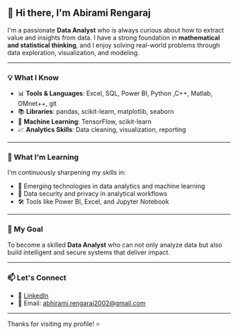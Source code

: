 ## 👋 Hi there, I'm Abirami Rengaraj

I'm a passionate **Data Analyst** who is always curious about how to extract value and insights from data. I have a strong foundation in **mathematical and statistical thinking**, and I enjoy solving real-world problems through data exploration, visualization, and modeling.

---

### 💡 What I Know

- 📊 **Tools & Languages**: Excel, SQL, Power BI, Python ,C++, Matlab, OMnet++, git
- 📚 **Libraries**: pandas, scikit-learn, matplotlib, seaborn  
- 🤖 **Machine Learning**: TensorFlow, scikit-learn  
- 📈 **Analytics Skills**: Data cleaning,  visualization, reporting
                    

---

### 🚀 What I'm Learning

I'm continuously sharpening my skills in:

- 📌 Emerging technologies in data analytics and machine learning  
- 🔐 Data security and privacy in analytical workflows  
- 🛠️ Tools like Power BI, Excel, and Jupyter Notebook

---

### 🎯 My Goal

To become a skilled **Data Analyst** who can not only analyze data but also build intelligent and secure systems that deliver impact.

---

### 📫 Let's Connect

- 💼 [LinkedIn](https://www.linkedin.com/in/abiramirengaraj/)  
- 📧 Email: abhirami.rengaraj2002@gmail.com

---

Thanks for visiting my profile! ⭐
